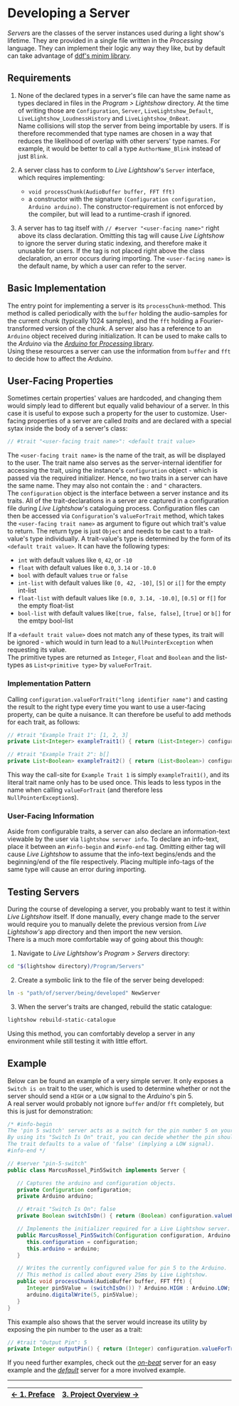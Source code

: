 # Developing a Server

*Server*s are the classes of the server instances used during a light show's lifetime. They are provided in a single file written in the _Processing_ language. They can implement their logic any way they like, but by default can take advantage of [ddf's minim library](https://github.com/ddf/Minim).

## Requirements

1. None of the declared types in a server's file can have the same name as types declared in files in the _Program > Lightshow_ directory. At the time of writing those are `Configuration`, `Server`, `LiveLightshow_Default`, `LiveLightshow_LoudnessHistory` and `LiveLightshow_OnBeat`.  
Name collisions will stop the server from being importable by users. If is therefore recommended that type names are chosen in a way that reduces the likelihood of overlap with other servers' type names. For example, it would be better to call a type `AuthorName_Blink` instead of just `Blink`.

2. A server class has to conform to _Live Lightshow_'s `Server` interface, which requires implementing:
	* `void processChunk(AudioBuffer buffer, FFT fft)`
	* a constructor with the signature `(Configuration configuration, Arduino arduino)`. The constructor-requirement is not enforced by the compiler, but will lead to a runtime-crash if ignored.

3. A server has to tag itself with `// #server "<user-facing name>"` right above its class declaration. Omitting this tag will cause _Live Lightshow_ to ignore the server during static indexing, and therefore make it unusable for users. If the tag is not placed right above the class declaration, an error occurs during importing. The `<user-facing name>` is the default name, by which a user can refer to the server.

## Basic Implementation

The entry point for implementing a server is its `processChunk`-method. This method is called periodically with the `buffer` holding the audio-samples for the current chunk (typically 1024 samples), and the `fft` holding a Fourier-transformed version of the chunk. A server also has a reference to an `Arduino` object received during initialization. It can be used to make calls to the _Arduino_ via the [_Arduino_ for _Processing_ library](https://playground.arduino.cc/Interfacing/Processing/).  
Using these resources a server can use the information from `buffer` and `fft` to decide how to affect the _Arduino_.

## User-Facing Properties

Sometimes certain properties' values are hardcoded, and changing them would simply lead to different but equally valid behaviour of a server. In this case it is useful to expose such a property for the user to customize. User-facing properties of a server are called _traits_ and are declared with a special sytax inside the body of a server's class:

```java
// #trait "<user-facing trait name>": <default trait value>
```

The `<user-facing trait name>` is the name of the trait, as will be displayed to the user. The trait name also serves as the server-internal identifier for accessing the trait, using the instance's `configuration` object - which is passed via the required initializer. Hence, no two traits in a server can have the same name. They may also not contain the `:` and `"` characters.  
The `configuration` object is the interface between a server instance and its traits. All of the trait-declarations in a server are captured in a configuration file during _Live Lightshow_'s cataloguing process. Configuration files can then be accessed via `Configuration`'s `valueForTrait` method, which takes the `<user-facing trait name>` as argument to figure out which trait's value to return. The return type is just `Object` and needs to be cast to a trait-value's type individually. A trait-value's type is determined by the form of its `<default trait value>`. It can have the following types:

* `int` with default values like `0`, `42`, or `-10`
* `float` with default values like `0.0`, `3.14` or `-10.0`
* `bool`	with default values `true` or `false`
* `int-list` with default values like `[0, 42, -10]`, `[5]` or `i[]` for the empty int-list
*  `float-list` with default values like `[0.0, 3.14, -10.0]`, `[0.5]` or `f[]` for the empty float-list
* `bool-list` with default values like`[true, false, false]`, `[true]` or `b[]` for the emtpy bool-list

If a `<default trait value>` does not match any of these types, its trait will be ignored - which would in turn lead to a `NullPointerException` when requesting its value.  
The primitive types are returned as `Integer`, `Float` and `Boolean` and the list-types as `List<primitive type>` by `valueForTrait`.

### Implementation Pattern

Calling `configuration.valueForTrait("long identifier name")` and casting the result to the right type every time you want to use a user-facing property, can be quite a nuisance. It can therefore be useful to add methods for each trait, as follows:

```java
// #trait "Example Trait 1": [1, 2, 3]
private List<Integer> exampleTrait1() { return (List<Integer>) configuration.valueForTrait("Example Trait 1"); }

// #trait "Example Trait 2": b[]
private List<Boolean> exampleTrait2() { return (List<Boolean>) configuration.valueForTrait("Example Trait 2"); }
```

This way the call-site for `Example Trait 1` is simply `exampleTrait1()`, and its literal trait name only has to be used once. This leads to less typos in the name when calling `valueForTrait` (and therefore less `NullPointerException`s).

### User-Facing Information

Aside from configurable traits, a server can also declare an information-text viewable by the user via `lightshow server info`. To declare an info-text, place it between an `#info-begin` and `#info-end` tag. Omitting either tag will cause _Live Lightshow_ to assume that the info-text begins/ends and the beginning/end of the file respectively. Placing multiple info-tags of the same type will cause an error during importing.

## Testing Servers

During the course of developing a server, you probably want to test it within _Live Lightshow_ itself. If done manually, every change made to the server would require you to manually delete the previous version from _Live Lightshow's_ app directory and then import the new version.  
There is a much more comfortable way of going about this though:

1. Navigate to _Live Lightshow's_ _Program > Servers_ directory:

```bash
cd "$(lightshow directory)/Program/Servers"
```

2. Create a symbolic link to the file of the server being developed:

```bash
ln -s "path/of/server/being/developed" NewServer
```

3. When the server's traits are changed, rebuild the static catalogue:

```bash
lightshow rebuild-static-catalogue
```

Using this method, you can comfortably develop a server in any environment while still testing it with little effort.


## Example

Below can be found an example of a very simple server. It only exposes a `Switch is on` trait to the user, which is used to determine whether or not the server should send a `HIGH` or a `LOW` signal to the _Arduino_'s pin 5.  
A real server would probably not ignore `buffer` and/or `fft` completely, but this is just for demonstration:

```java
/* #info-begin
The 'pin 5 switch' server acts as a switch for the pin number 5 on your Arduino.
By using its "Switch Is On" trait, you can decide whether the pin should continuously be sent a HIGH or a LOW signal.
The trait defaults to a value of 'false' (implying a LOW signal).
#info-end */

// #server "pin-5-switch"
public class MarcusRossel_Pin5Switch implements Server {

   // Captures the arduino and configuration objects.
   private Configuration configuration;
   private Arduino arduino;

   // #trait "Switch Is On": false
   private Boolean switchIsOn() { return (Boolean) configuration.valueForTrait("Switch Is On"); }

   // Implements the initializer required for a Live Lightshow server.
   public MarcusRossel_Pin5Switch(Configuration configuration, Arduino arduino) {
      this.configuration = configuration;
      this.arduino = arduino;
   }

   // Writes the currently configured value for pin 5 to the Arduino.
   // This method is called about every 25ms by Live Lightshow.
   public void processChunk(AudioBuffer buffer, FFT fft) {
      Integer pin5Value = (switchIsOn()) ? Arduino.HIGH : Arduino.LOW;
      arduino.digitalWrite(5, pin5Value);
   }
}
```

This example also shows that the server would increase its utility by exposing the pin number to the user as a trait:

```java
// #trait "Output Pin": 5
private Integer outputPin() { return (Integer) configuration.valueForTrait("Output Pin"); }
```

If you need further examples, check out the [_on-beat_](../../Program/Servers/LiveLightshow_OnBeat.pde) server for an easy example and the [_default_](../../Program/Servers/LiveLightshow_Default.pde) server for a more involved example.

---

| [← 1. Preface](1.%20Preface.md) | [3. Project Overview →](3.%20Project%20Overview.md) |
| - | - |
